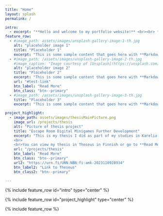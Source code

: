 ```yaml
---
title: "Home"
layout: splash
permalink: /

intro: 
  - excerpt: "**Hello and welcome to my portfolio website!** <br><br> **Work In Progress**"
feature_row:
  - #image_path: assets/images/unsplash-gallery-image-1-th.jpg
    alt: "placeholder image 1"
    title: "Placeholder 1"
    excerpt: "This is some sample content that goes here with **Markdown** formatting."
  - #image_path: /assets/images/unsplash-gallery-image-2-th.jpg
    #image_caption: "Image courtesy of [Unsplash](https://unsplash.com/)"
    alt: "placeholder image 2"
    title: "Placeholder 2"
    excerpt: "This is some sample content that goes here with **Markdown** formatting."
    url: "#test-link"
    btn_label: "Read More"
    btn_class: "btn--primary"
  - #image_path: /assets/images/unsplash-gallery-image-3-th.jpg
    title: "Placeholder 3"
    excerpt: "This is some sample content that goes here with **Markdown** formatting."

project_highlight:
  - image_path: assets/images/thesisMainPicture.png
    image_url: /projects/thesis
    alt: "Picture of thesis project"
    title: "Escape Room Digital Minigames Further Development"
    excerpt: "This is my thesis I did as part of my studies in Karelia University of Applied Sciences. In my thesis I examined and further developed an Escape Room's Digital Minigames, which were used by University of Eastern Finland to research and develop computational thinking skills.
    <br>
    <br>You can view my thesis in Theseus in Finnish or go to **Read More** section for an English summary."
    url: "/projects/thesis"
    btn_label: "Read More"
    btn_class: "btn--primary"
    url2: "https://urn.fi/URN:NBN:fi:amk-2023110928934"
    btn_label2: "Link to Theseus"
    btn_class2: "btn--primary"
    
---
```


{% include feature_row id="intro" type="center" %}

{% include feature_row id="project_highlight" type="center" %}

{% include feature_row %}

